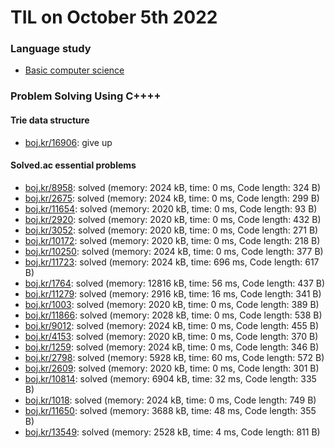 # **TIL on October 5th 2022**
### Language study
- [Basic computer science](../../../Computer%20Science/basic-cs-10-05-2022.md)

### Problem Solving Using C++++
#### Trie data structure
- [boj.kr/16906](../../../Problem%20Solving/boj/Trie/16906-re-10-04-2022.cpp): give up

#### Solved.ac essential problems
- [boj.kr/8958](../../../Problem%20Solving/boj/solvedac/8958-10-05-2022.cpp): solved (memory: 2024 kB, time: 0 ms, Code length: 324 B)
- [boj.kr/2675](../../../Problem%20Solving/boj/solvedac/2675-10-05-2022.cpp): solved (memory: 2024 kB, time: 0 ms, Code length: 299 B)
- [boj.kr/11654](../../../Problem%20Solving/boj/solvedac/11654-10-05-2022.cpp): solved (memory: 2020 kB, time: 0 ms, Code length: 93 B)
- [boj.kr/2920](../../../Problem%20Solving/boj/solvedac/2920-10-05-2022.cpp): solved (memory: 2020 kB, time: 0 ms, Code length: 432 B)
- [boj.kr/3052](../../../Problem%20Solving/boj/solvedac/3052-10-05-2022.cpp): solved (memory: 2020 kB, time: 0 ms, Code length: 271 B)
- [boj.kr/10172](../../../Problem%20Solving/boj/solvedac/10172-10-05-2022.cpp): solved (memory: 2020 kB, time: 0 ms, Code length: 218 B)
- [boj.kr/10250](../../../Problem%20Solving/boj/solvedac/10250-10-05-2022.cpp): solved (memory: 2024 kB, time: 0 ms, Code length: 377 B)
- [boj.kr/11723](../../../Problem%20Solving/boj/solvedac/11723-10-05-2022.cpp): solved (memory: 2024 kB, time: 696 ms, Code length: 617 B)
- [boj.kr/1764](../../../Problem%20Solving/boj/solvedac/1764-10-05-2022.cpp): solved (memory: 12816 kB, time: 56 ms, Code length: 437 B)
- [boj.kr/11279](../../../Problem%20Solving/boj/solvedac/11279-10-05-2022.cpp): solved (memory: 2916 kB, time: 16 ms, Code length: 341 B)
- [boj.kr/1003](../../../Problem%20Solving/boj/solvedac/1003-10-05-2022.cpp): solved (memory: 2020 kB, time: 0 ms, Code length: 389 B)
- [boj.kr/11866](../../../Problem%20Solving/boj/solvedac/11866-10-05-2022.cpp): solved (memory: 2028 kB, time: 0 ms, Code length: 538 B)
- [boj.kr/9012](../../../Problem%20Solving/boj/solvedac/9012-10-05-2022.cpp): solved (memory: 2024 kB, time: 0 ms, Code length: 455 B)
- [boj.kr/4153](../../../Problem%20Solving/boj/solvedac/4153-10-05-2022.cpp): solved (memory: 2020 kB, time: 0 ms, Code length: 370 B)
- [boj.kr/1259](../../../Problem%20Solving/boj/solvedac/1259-10-05-2022.cpp): solved (memory: 2024 kB, time: 0 ms, Code length: 346 B)
- [boj.kr/2798](../../../Problem%20Solving/boj/solvedac/2798-10-05-2022.cpp): solved (memory: 5928 kB, time: 60 ms, Code length: 572 B)
- [boj.kr/2609](../../../Problem%20Solving/boj/solvedac/2609-10-05-2022.cpp): solved (memory: 2020 kB, time: 0 ms, Code length: 301 B)
- [boj.kr/10814](../../../Problem%20Solving/boj/solvedac/10814-10-05-2022.cpp): solved (memory: 6904 kB, time: 32 ms, Code length: 335 B)
- [boj.kr/1018](../../../Problem%20Solving/boj/solvedac/1018-10-05-2022.cpp): solved (memory: 2024 kB, time: 0 ms, Code length: 749 B)
- [boj.kr/11650](../../../Problem%20Solving/boj/solvedac/11650-10-05-2022.cpp): solved (memory: 3688 kB, time: 48 ms, Code length: 355 B)
- [boj.kr/13549](../../../Problem%20Solving/boj/solvedac/13549-10-05-2022.cpp): solved (memory: 2528 kB, time: 4 ms, Code length: 811 B)